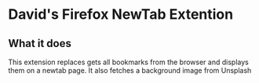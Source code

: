 # David's Firefox NewTab Extention

## What it does

This extension replaces gets all bookmarks from the browser and displays them on a newtab page. It also fetches a background image from Unsplash


